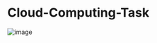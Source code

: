 # Cloud-Computing-Task
![image](https://github.com/user-attachments/assets/b5384456-3712-4e2b-ba78-8128b2c79bfb)
